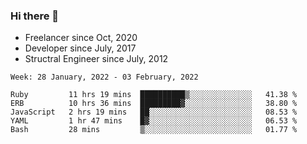 ### Hi there 👋

- Freelancer since Oct, 2020
- Developer since July, 2017
- Structral Engineer since July, 2012

<!--START_SECTION:waka-->
```text
Week: 28 January, 2022 - 03 February, 2022

Ruby         11 hrs 19 mins  ██████████▒░░░░░░░░░░░░░░   41.38 % 
ERB          10 hrs 36 mins  █████████▓░░░░░░░░░░░░░░░   38.80 % 
JavaScript   2 hrs 19 mins   ██░░░░░░░░░░░░░░░░░░░░░░░   08.53 % 
YAML         1 hr 47 mins    █▓░░░░░░░░░░░░░░░░░░░░░░░   06.53 % 
Bash         28 mins         ▒░░░░░░░░░░░░░░░░░░░░░░░░   01.77 % 
```
<!--END_SECTION:waka-->

